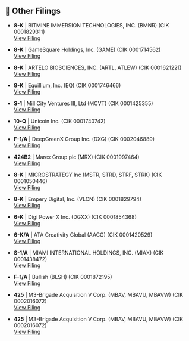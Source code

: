## 📁 Other Filings

- **8-K** | BITMINE IMMERSION TECHNOLOGIES, INC.  (BMNR)  (CIK 0001829311)  
  [View Filing](https://www.sec.gov/Archives/edgar/data/1829311/000149315225011555/0001493152-25-011555-index.htm)

- **8-K** | GameSquare Holdings, Inc.  (GAME)  (CIK 0001714562)  
  [View Filing](https://www.sec.gov/Archives/edgar/data/1714562/000164117225021995/0001641172-25-021995-index.htm)

- **8-K** | ARTELO BIOSCIENCES, INC.  (ARTL, ATLEW)  (CIK 0001621221)  
  [View Filing](https://www.sec.gov/Archives/edgar/data/1621221/000164033425001334/0001640334-25-001334-index.htm)

- **8-K** | Equillium, Inc.  (EQ)  (CIK 0001746466)  
  [View Filing](https://www.sec.gov/Archives/edgar/data/1746466/000119312525172207/0001193125-25-172207-index.htm)

- **S-1** | Mill City Ventures III, Ltd  (MCVT)  (CIK 0001425355)  
  [View Filing](https://www.sec.gov/Archives/edgar/data/1425355/000165495425008886/0001654954-25-008886-index.htm)

- **10-Q** | Unicoin Inc.  (CIK 0001740742)  
  [View Filing](https://www.sec.gov/Archives/edgar/data/1740742/000182912625005713/0001829126-25-005713-index.htm)

- **F-1/A** | DeepGreenX Group Inc.  (DXG)  (CIK 0002046889)  
  [View Filing](https://www.sec.gov/Archives/edgar/data/2046889/000121390025070894/0001213900-25-070894-index.htm)

- **424B2** | Marex Group plc  (MRX)  (CIK 0001997464)  
  [View Filing](https://www.sec.gov/Archives/edgar/data/1997464/000119312525172158/0001193125-25-172158-index.htm)

- **8-K** | MICROSTRATEGY Inc  (MSTR, STRD, STRF, STRK)  (CIK 0001050446)  
  [View Filing](https://www.sec.gov/Archives/edgar/data/1050446/000095017025101634/0000950170-25-101634-index.htm)

- **8-K** | Empery Digital, Inc.  (VLCN)  (CIK 0001829794)  
  [View Filing](https://www.sec.gov/Archives/edgar/data/1829794/000168316825005590/0001683168-25-005590-index.htm)

- **6-K** | Digi Power X Inc.  (DGXX)  (CIK 0001854368)  
  [View Filing](https://www.sec.gov/Archives/edgar/data/1854368/000121390025070880/0001213900-25-070880-index.htm)

- **6-K/A** | ATA Creativity Global  (AACG)  (CIK 0001420529)  
  [View Filing](https://www.sec.gov/Archives/edgar/data/1420529/000110465925073268/0001104659-25-073268-index.htm)

- **S-1/A** | MIAMI INTERNATIONAL HOLDINGS, INC.  (MIAX)  (CIK 0001438472)  
  [View Filing](https://www.sec.gov/Archives/edgar/data/1438472/000162828025037294/0001628280-25-037294-index.htm)

- **F-1/A** | Bullish  (BLSH)  (CIK 0001872195)  
  [View Filing](https://www.sec.gov/Archives/edgar/data/1872195/000110465925073371/0001104659-25-073371-index.htm)

- **425** | M3-Brigade Acquisition V Corp.  (MBAV, MBAVU, MBAVW)  (CIK 0002016072)  
  [View Filing](https://www.sec.gov/Archives/edgar/data/2016072/000121390025070869/0001213900-25-070869-index.htm)

- **425** | M3-Brigade Acquisition V Corp.  (MBAV, MBAVU, MBAVW)  (CIK 0002016072)  
  [View Filing](https://www.sec.gov/Archives/edgar/data/2016072/000121390025070825/0001213900-25-070825-index.htm)

